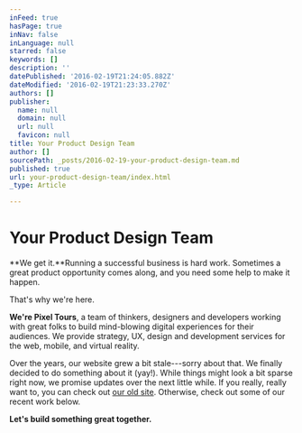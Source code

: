 ```yaml
---
inFeed: true
hasPage: true
inNav: false
inLanguage: null
starred: false
keywords: []
description: ''
datePublished: '2016-02-19T21:24:05.882Z'
dateModified: '2016-02-19T21:23:33.270Z'
authors: []
publisher:
  name: null
  domain: null
  url: null
  favicon: null
title: Your Product Design Team
author: []
sourcePath: _posts/2016-02-19-your-product-design-team.md
published: true
url: your-product-design-team/index.html
_type: Article

---
```

# Your Product Design Team

**We get it.**Running a successful business is hard work. Sometimes a great product opportunity comes along, and you need some help to make it happen.

That's why we're here.

**We're Pixel Tours**, a team of thinkers, designers and developers working with great folks to build mind-blowing digital experiences for their audiences. We provide strategy, UX, design and development services for the web, mobile, and virtual reality.

Over the years, our website grew a bit stale---sorry about that. We finally decided to do something about it (yay!). While things might look a bit sparse right now, we promise updates over the next little while. If you really, really want to, you can check out [our old site][0]. Otherwise, check out some of our recent work below.

**Let's build something great together.**

[0]: http://www.pixeltours.com/